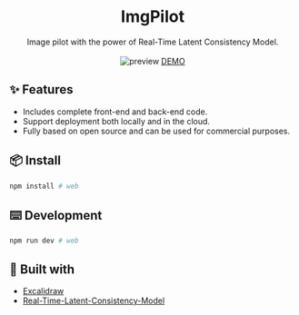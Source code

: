 <div align="center">
<h1 align="center">ImgPilot</h1>

Image pilot with the power of Real-Time Latent Consistency Model.
<br/>
<br/>
![preview](https://imgpilot.com/preview.gif)
[DEMO](https://imgpilot.com/)
</div>

## ✨ Features

- Includes complete front-end and back-end code.
- Support deployment both locally and in the cloud.
- Fully based on open source and can be used for commercial purposes.


## 📦 Install

```bash
npm install # web

```

## ⌨️ Development

```bash
npm run dev # web

```

## 🔗 Built with

- [Excalidraw](https://github.com/excalidraw/excalidraw)
- [Real-Time-Latent-Consistency-Model](https://huggingface.co/spaces/radames/Real-Time-Latent-Consistency-Model)
